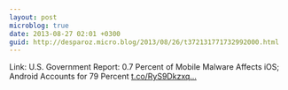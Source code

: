```yaml
---
layout: post
microblog: true
date: 2013-08-27 02:01 +0300
guid: http://desparoz.micro.blog/2013/08/26/t372131771732992000.html
---
```

Link: U.S. Government Report: 0.7 Percent of Mobile Malware Affects iOS; Android Accounts for 79 Percent [t.co/RyS9Dkzxq...](http://t.co/RyS9DkzxqM)
